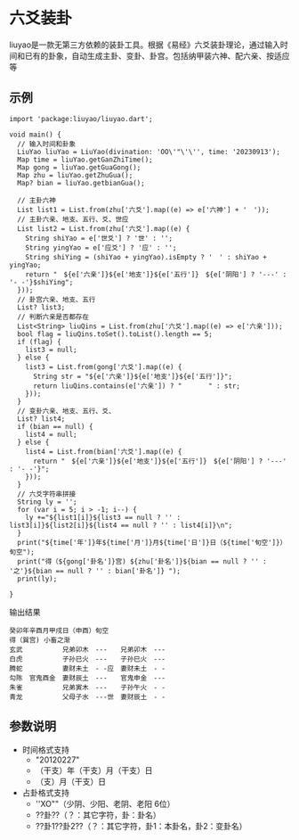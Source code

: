 # 六爻装卦

liuyao是一款无第三方依赖的装卦工具。根据《易经》六爻装卦理论，通过输入时间和已有的卦象，自动生成主卦、变卦、卦宫。包括纳甲装六神、配六亲、按适应等

## 示例

    import 'package:liuyao/liuyao.dart';
     
    void main() {
      // 输入时间和卦象
      LiuYao liuYao = LiuYao(divination: 'OO\'"\'\'', time: '20230913');
      Map time = liuYao.getGanZhiTime();
      Map gong = liuYao.getGuaGong();
      Map zhu = liuYao.getZhuGua();
      Map? bian = liuYao.getbianGua();

      // 主卦六神
      List list1 = List.from(zhu['六爻'].map((e) => e['六神'] + '　'));
      // 主卦六亲、地支、五行、爻、世应
      List list2 = List.from(zhu['六爻'].map((e) {
        String shiYao = e['世爻'] ? '世' : '';
        String yingYao = e['应爻'] ? '应' : '';
        String shiYing = (shiYao + yingYao).isEmpty ? '　' : shiYao + yingYao;
        return "　${e['六亲']}${e['地支']}${e['五行']}　${e['阴阳'] ? '---' : '- -'}$shiYing";
      }));
      // 卦宫六亲、地支、五行
      List? list3;
      // 判断六亲是否都存在
      List<String> liuQins = List.from(zhu['六爻'].map((e) => e['六亲']));
      bool flag = liuQins.toSet().toList().length == 5;
      if (flag) {
        list3 = null;
      } else {
        list3 = List.from(gong['六爻'].map((e) {
          String str = "${e['六亲']}${e['地支']}${e['五行']}";
          return liuQins.contains(e['六亲']) ? "　　　　" : str;
        }));
      }
      // 变卦六亲、地支、五行、爻、
      List? list4;
      if (bian == null) {
        list4 = null;
      } else {
        list4 = List.from(bian['六爻'].map((e) {
          return "　${e['六亲']}${e['地支']}${e['五行']}　${e['阴阳'] ? '---' : '- -'}";
        }));
      }
      // 六爻字符串拼接
      String ly = '';
      for (var i = 5; i > -1; i--) {
        ly +="${list1[i]}${list3 == null ? '' : list3[i]}${list2[i]}${list4 == null ? '' : list4[i]}\n";
      }
      print("${time['年']}年${time['月']}月${time['日']}日（${time['旬空']}）旬空");
      print("得（${gong['卦名']}宫) ${zhu['卦名']}${bian == null ? '' : '之'}${bian == null ? '' : bian['卦名']} ");
      print(ly);
   
    }
输出结果

    癸卯年辛酉月甲戌日（申酉）旬空
    得（巽宫) 小畜之渐 
    玄武　　　　　　兄弟卯木　---　　兄弟卯木　---
    白虎　　　　　　子孙巳火　---　　子孙巳火　---
    腾蛇　　　　　　妻财未土　- -应　妻财未土　- -
    勾陈　官鬼酉金　妻财辰土　---　　官鬼申金　---
    朱雀　　　　　　兄弟寅木　---　　子孙午火　- -
    青龙　　　　　　父母子水　---世　妻财辰土　- -

## 参数说明

- 时间格式支持
  - "20120227"
  - （干支）年（干支）月（干支）日
  - （支）月（干支）日
- 占卦格式支持
  - ''XO""（少阴、少阳、老阴、老阳 6位）
  - ??卦??（？：其它字符，卦：卦名）
  - ??卦1??卦2??（？：其它字符，卦1：本卦名，卦2：变卦名）
